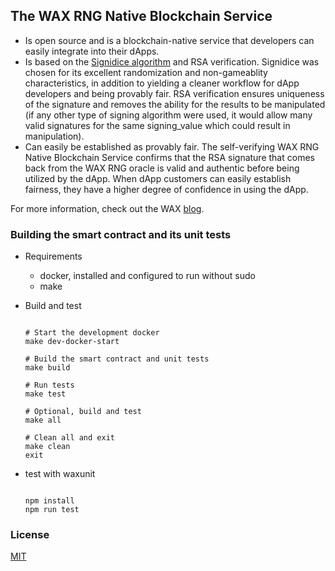 ## The WAX RNG Native Blockchain Service

- Is open source and is a blockchain-native service that developers can easily integrate into their dApps.
- Is based on the [Signidice algorithm](https://github.com/gluk256/misc/blob/master/rng4ethereum/signidice.md) and RSA verification. Signidice was chosen for its excellent randomization and non-gameablity characteristics, in addition to yielding a cleaner workflow for dApp developers and being provably fair. RSA verification ensures uniqueness of the signature and removes the ability for the results to be manipulated (if any other type of signing algorithm were used, it would allow many valid signatures for the same signing_value which could result in manipulation).
- Can easily be established as provably fair. The self-verifying WAX RNG Native Blockchain Service confirms that the RSA signature that comes back from the WAX RNG oracle is valid and authentic before being utilized by the dApp. When dApp customers can easily establish fairness, they have a higher degree of confidence in using the dApp.

For more information, check out the WAX [blog](https://wax.io/blog/how-the-wax-rng-smart-contract-solves-common-problems-for-dapp-developers).

### Building the smart contract and its unit tests

- Requirements
    - docker, installed and configured to run without sudo
    - make
      
- Build and test
    ```console

    # Start the development docker
    make dev-docker-start

    # Build the smart contract and unit tests
    make build

    # Run tests
    make test
    
    # Optional, build and test
    make all

    # Clean all and exit
    make clean
    exit
    ```

- test with waxunit
    ```console

    npm install
    npm run test
    ```
### License
[MIT](https://github.com/worldwide-asset-exchange/wax-orng/blob/master/LICENSE)
